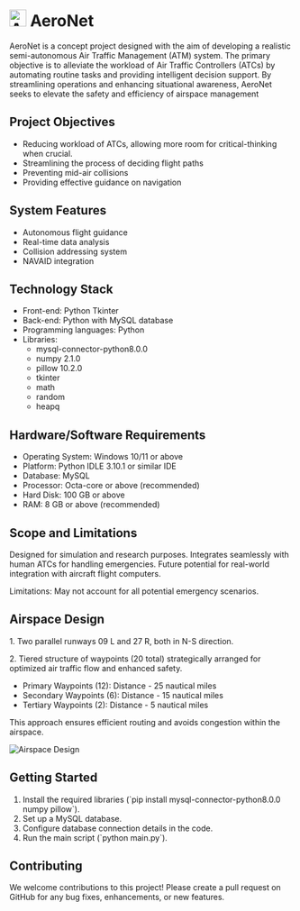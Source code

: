 <body>
  <h1>
    <img src="https://i.ibb.co/853WF7T/icon.jpg" alt="AeroNet Logo", style="height:30px">
    AeroNet
  </h1>
  <p>AeroNet is a concept project designed with the aim of developing a realistic semi-autonomous Air Traffic Management (ATM) system. The primary objective is to alleviate the workload of Air Traffic Controllers (ATCs) by automating routine tasks and providing intelligent decision support. By streamlining operations and enhancing situational awareness, AeroNet seeks to elevate the safety and efficiency of airspace management </p>

  <h2>Project Objectives</h2>
  <ul>
    <li>Reducing workload of  ATCs, allowing more room for critical-thinking when crucial.</li>
    <li>Streamlining the process of deciding flight paths</li>
    <li>Preventing mid-air collisions</li>
    <li>Providing effective guidance on navigation</li>
  </ul>

  <h2>System Features</h2>
  <ul>
    <li>Autonomous flight guidance</li>
    <li>Real-time data analysis</li>
    <li>Collision addressing system</li>
    <li>NAVAID integration</li>
  </ul>

  <h2>Technology Stack</h2>
  <ul>
    <li>Front-end: Python Tkinter</li>
    <li>Back-end: Python with MySQL database</li>
    <li>Programming languages: Python</li>
    <li>Libraries:
      <ul>
        <li>mysql-connector-python8.0.0</li>
        <li>numpy 2.1.0</li>
        <li>pillow 10.2.0</li>
        <li>tkinter</li>
        <li>math</li>
        <li>random</li>
        <li>heapq</li>
      </ul>
    </li>
  </ul>

  <h2>Hardware/Software Requirements</h2>
  <ul>
    <li>Operating System: Windows 10/11 or above</li>
    <li>Platform: Python IDLE 3.10.1 or similar IDE</li>
    <li>Database: MySQL</li>
    <li>Processor: Octa-core or above (recommended)</li>
    <li>Hard Disk: 100 GB or above</li>
    <li>RAM: 8 GB or above (recommended)</li>
  </ul>

  <h2>Scope and Limitations</h2>
  <p>Designed for simulation and research purposes. Integrates seamlessly with human ATCs for handling emergencies. Future potential for real-world integration with aircraft flight computers.</p>
  <p>Limitations: May not account for all potential emergency scenarios.</p>

  <h2>Airspace Design</h2>
  <p> 1. Two parallel runways 09 L and 27 R, both in N-S direction.</p>
  <p> 2. Tiered structure of waypoints (20 total) strategically arranged for optimized air traffic flow and enhanced safety.
    <ul>
      <li>Primary Waypoints (12): Distance - 25 nautical miles</li>
      <li>Secondary Waypoints (6): Distance - 15 nautical miles</li>
      <li>Tertiary Waypoints (2): Distance - 5 nautical miles</li>
    </ul>
     This approach ensures efficient routing and avoids congestion within the airspace.</p>

  <p>
    <img src="https://i.ibb.co/XCjfr3R/image.png" alt="Airspace Design">
  </p>

  <h2>Getting Started</h2>
  <ol>
    <li>Install the required libraries (`pip install mysql-connector-python8.0.0 numpy pillow`).</li>
    <li>Set up a MySQL database.</li>
    <li>Configure database connection details in the code.</li>
    <li>Run the main script (`python main.py`).</li>
  </ol>

  <h2>Contributing</h2>
  <p>We welcome contributions to this project! Please create a pull request on GitHub for any bug fixes, enhancements, or new features.</p>
</body>
</html>
